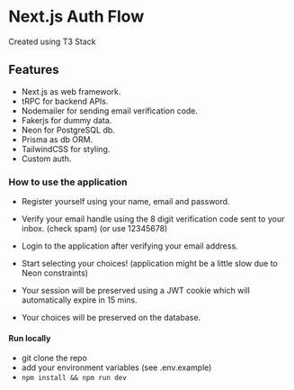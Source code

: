 # Next.js Auth Flow
Created using T3 Stack

## Features
- Next.js as web framework.
- tRPC for backend APIs.
- Nodemailer for sending email verification code.
- Fakerjs for dummy data.
- Neon for PostgreSQL db.
- Prisma as db ORM.
- TailwindCSS for styling.
- Custom auth.

### How to use the application
- Register yourself using your name, email and password.
- Verify your email handle using the 8 digit verification code sent to your inbox. (check spam) (or use 12345678)
- Login to the application after verifying your email address.
- Start selecting your choices! (application might be a little slow due to Neon constraints)

- Your session will be preserved using a JWT cookie which will automatically expire in 15 mins.
- Your choices will be preserved on the database.

#### Run locally
- git clone the repo
- add your environment variables (see .env.example)
- `npm install && npm run dev`
